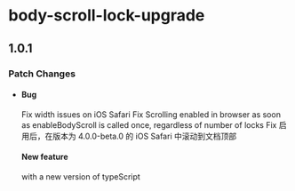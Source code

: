 # body-scroll-lock-upgrade

## 1.0.1

### Patch Changes

- #### Bug

  Fix width issues on iOS Safari
  Fix Scrolling enabled in browser as soon as enableBodyScroll is called once, regardless of number of locks
  Fix 启用后，在版本为 4.0.0-beta.0 的 iOS Safari 中滚动到文档顶部

  #### New feature

  with a new version of typeScript
